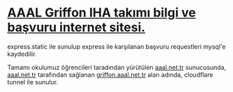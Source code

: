 # [AAAL Griffon IHA takımı bilgi ve başvuru internet sitesi.](https://griffon.aaal.net.tr/)

express.static ile sunulup express ile karşılanan başvuru requestleri mysql'e kaydedilir.

Tamamı okulumuz öğrencileri taradından yürütülen [aaal.net.tr](aaal.net.tr) sunucusunda, [aaal.net.tr](aaal.net.tr) tarafından sağlanan [griffon.aaal.net.tr](griffon.aaal.net.tr) alan adında, cloudflare tunnel ile sunulur.
